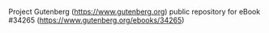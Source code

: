 Project Gutenberg (https://www.gutenberg.org) public repository for eBook #34265 (https://www.gutenberg.org/ebooks/34265)
